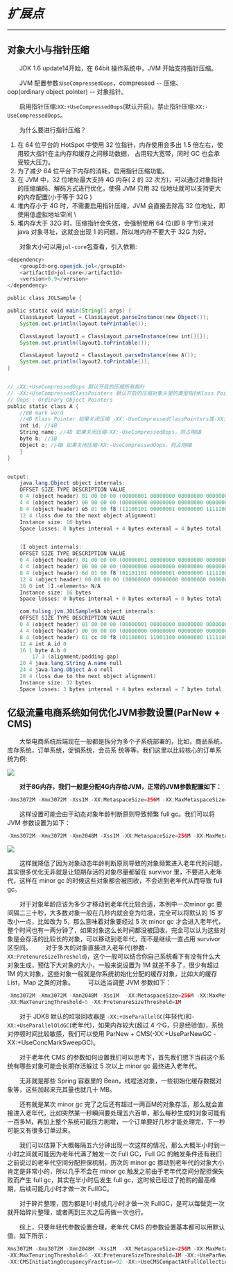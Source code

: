 # ***扩展点***

---

## 对象大小与指针压缩 

&ensp;&ensp;&ensp;&ensp;JDK 1.6 update14开始，在 64bit 操作系统中，JVM 开始支持指针压缩。

&ensp;&ensp;&ensp;&ensp;JVM 配置参数:`UseCompressedOops­­`，compressed -- 压缩、oop(ordinary object pointer) -- ­­对象指针。

&ensp;&ensp;&ensp;&ensp;启用指针压缩:`­XX:+UseCompressedOops`(默认开启)，禁止指针压缩:­`XX:­UseCompressedOops`。

&ensp;&ensp;&ensp;&ensp;为什么要进行指针压缩？ 
1. 在 64 位平台的 HotSpot 中使用 32 位指针，内存使用会多出 1.5 倍左右，使用较大指针在主内存和缓存之间移动数据， 占用较大宽带，同时 GC 也会承受较大压力。 
2. 为了减少 64 位平台下内存的消耗，启用指针压缩功能。
3. 在 JVM 中，32 位地址最大支持 4G 内存( 2 的 32 次方)，可以通过对象指针的压缩编码、解码方式进行优化，使得 JVM 只用 32 位地址就可以支持更大的内存配置(小于等于 32G ) 
4. 堆内存小于 4G 时，不需要启用指针压缩，JVM 会直接去除高 32 位地址，即使用低虚拟地址空间 \
5. 堆内存大于 32G 时，压缩指针会失效，会强制使用 64 位(即 8 字节)来对 java 对象寻址，这就会出现 1 的问题，所以堆内存不要大于 32G 为好。

&ensp;&ensp;&ensp;&ensp;对象大小可以用`jol­-core`包查看，引入依赖:

```java
<dependency>
    <groupId>org.openjdk.jol</groupId> 
    <artifactId>jol‐core</artifactId>
    <version>0.9</version> 
</dependency>
```

```java
public class JOLSample {

public static void main(String[] args) {
    ClassLayout layout = ClassLayout.parseInstance(new Object()); 
    System.out.println(layout.toPrintable());

    ClassLayout layout1 = ClassLayout.parseInstance(new int[]{}); 
    System.out.println(layout1.toPrintable());

    ClassLayout layout2 = ClassLayout.parseInstance(new A()); 
    System.out.println(layout2.toPrintable());
}


// ‐XX:+UseCompressedOops 默认开启的压缩所有指针 
// ‐XX:+UseCompressedClassPointers 默认开启的压缩对象头里的类型指针Klass Pointer 
// Oops : Ordinary Object Pointers 
public static class A { 
    //8B mark word 
    //4B Klass Pointer 如果关闭压缩 ‐XX:‐UseCompressedClassPointers或‐XX:‐UseCompressedOops，则占用 8B 
    int id; //4B 
    String name; //4B 如果关闭压缩‐XX:‐UseCompressedOops，则占用8B 
    byte b; //1B 
    Object o; //4B 如果关闭压缩‐XX:‐UseCompressedOops，则占用8B 
    } 
}


output:
    java.lang.Object object internals: 
    OFFSET SIZE TYPE DESCRIPTION VALUE 
    0 4 (object header) 01 00 00 00 (00000001 00000000 00000000 00000000) (1) //mark word 
    4 4 (object header) 00 00 00 00 (00000000 00000000 00000000 00000000) (0) //mark word 
    8 4 (object header) e5 01 00 f8 (11100101 00000001 00000000 11111000) (‐134217243) //Klass Pointer
    12 4 (loss due to the next object alignment) 
    Instance size: 16 bytes 
    Space losses: 0 bytes internal + 4 bytes external = 4 bytes total


    [I object internals: 
    OFFSET SIZE TYPE DESCRIPTION VALUE 
    0 4 (object header) 01 00 00 00 (00000001 00000000 00000000 00000000) (1)  
    4 4 (object header) 00 00 00 00 (00000000 00000000 00000000 00000000) (0)  
    8 4 (object header) 6d 01 00 f8 (01101101 00000001 00000000 11111000)(‐134217363) 
    12 4 (object header) 00 00 00 00 (00000000 00000000 00000000 00000000) (0)
    16 0 int [I.<elements> N/A 
    Instance size: 16 bytes 
    Space losses: 0 bytes internal + 0 bytes external = 0 bytes total

    com.tuling.jvm.JOLSample$A object internals: 
    OFFSET SIZE TYPE DESCRIPTION VALUE
    0 4 (object header) 01 00 00 00 (00000001 00000000 00000000 00000000) (1)
    4 4 (object header) 00 00 00 00 (00000000 00000000 00000000 00000000) (0) 
    8 4 (object header) 61 cc 00 f8 (01100001 11001100 00000000 11111000) (‐134165407) 
    12 4 int A.id 0 
    16 1 byte A.b 0 
        17 3 (alignment/padding gap) 
    20 4 java.lang.String A.name null 
    24 4 java.lang.Object A.o null 
    28 4 (loss due to the next object alignment) 
    Instance size: 32 bytes 
    Space losses: 3 bytes internal + 4 bytes external = 7 bytes total

```


## 亿级流量电商系统如何优化JVM参数设置(ParNew + CMS)

&ensp;&ensp;&ensp;&ensp;大型电商系统后端现在一般都是拆分为多个子系统部署的，比如，商品系统，库存系统，订单系统，促销系统，会员系 统等等。我们这里以比较核心的订单系统为例:

![](../images/2021-04-06-10-23-44.png)

&ensp;&ensp;&ensp;&ensp;**对于8G内存，我们一般是分配4G内存给JVM，正常的JVM参数配置如下：**
```java
-Xms3072M -Xmx3072M -Xss1M -XX:MetaspaceSize=256M -XX:MaxMetaspaceSize=256M  -XX:SurvivorRatio=8
```

&ensp;&ensp;&ensp;&ensp;这样设置可能会由于动态对象年龄判断原则导致频繁 full gc。我们可以将 JVM 参数设置为如下：
```java
-Xms3072M -Xmx3072M -Xmn2048M -Xss1M -XX:MetaspaceSize=256M -XX:MaxMetaspaceSize=256M  -XX:SurvivorRatio=8 
```
![](../images/2021-04-06-10-28-42.png)

&ensp;&ensp;&ensp;&ensp;这样就降低了因为对象动态年龄判断原则导致的对象频繁进入老年代的问题，其实很多优化无非就是让短期存活的对象尽量都留在 survivor 里，不要进入老年代，这样在 minor gc 的时候这些对象都会被回收，不会进到老年代从而导致 full gc。

&ensp;&ensp;&ensp;&ensp;对于对象年龄应该为多少才移动到老年代比较合适，本例中一次minor gc 要间隔二三十秒，大多数对象一般在几秒内就会变为垃圾，完全可以将默认的 15 岁改小一点，比如改为 5，那么意味着对象要经过 5 次 minor gc 才会进入老年代，整个时间也有一两分钟了，如果对象这么长时间都没被回收，完全可以认为这些对象是会存活的比较长的对象，可以移动到老年代，而不是继续一直占用 survivor 区空间。
&ensp;&ensp;&ensp;&ensp;对于多大的对象直接进入老年代(参数`-XX:PretenureSizeThreshold`)，这个一般可以结合你自己系统看下有没有什么大对象生成，预估下大对象的大小，一般来说设置为 1M 就差不多了，很少有超过 1M 的大对象，这些对象一般就是你系统初始化分配的缓存对象，比如大的缓存 List，Map 之类的对象。
&ensp;&ensp;&ensp;&ensp;可以适当调整 JVM 参数如下：

```java
-Xms3072M -Xmx3072M -Xmn2048M -Xss1M  -XX:MetaspaceSize=256M -XX:MaxMetaspaceSize=256M  -XX:SurvivorRatio=8 
-XX:MaxTenuringThreshold=5 -XX:PretenureSizeThreshold=1M 
```

&ensp;&ensp;&ensp;&ensp;对于 JDK8 默认的垃圾回收器是 `-XX:+UseParallelGC`(年轻代)和`-XX:+UseParallelOldGC`(老年代)，如果内存较大(超过 4 个G，只是经验值)，系统对停顿时间比较敏感，我们可以使用 ParNew + CMS(-XX:+UseParNewGC -XX:+UseConcMarkSweepGC)。

&ensp;&ensp;&ensp;&ensp;对于老年代 CMS 的参数如何设置我们可以思考下，首先我们想下当前这个系统有哪些对象可能会长期存活躲过 5 次以上 minor gc 最终进入老年代。

&ensp;&ensp;&ensp;&ensp;无非就是那些 Spring 容器里的 Bean，线程池对象，一些初始化缓存数据对象等，这些加起来充其量也就几十 MB。

&ensp;&ensp;&ensp;&ensp;还有就是某次 minor gc 完了之后还有超过一两百M的对象存活，那么就会直接进入老年代，比如突然某一秒瞬间要处理五六百单，那么每秒生成的对象可能有一百多M，再加上整个系统可能压力剧增，一个订单要好几秒才能处理完，下一秒可能又有很多订单过来。

&ensp;&ensp;&ensp;&ensp;我们可以估算下大概每隔五六分钟出现一次这样的情况，那么大概半小时到一小时之间就可能因为老年代满了触发一次 Full GC，Full GC 的触发条件还有我们之前说过的老年代空间分配担保机制，历次的 minor gc 挪动到老年代的对象大小肯定是非常小的，所以几乎不会在 minor gc 触发之前由于老年代空间分配担保失败而产生 full gc，其实在半小时后发生 full gc，这时候已经过了抢购的最高峰期，后续可能几小时才做一次 FullGC。

&ensp;&ensp;&ensp;&ensp;对于碎片整理，因为都是1小时或几小时才做一次 FullGC，是可以每做完一次就开始碎片整理，或者两到三次之后再做一次也行。

&ensp;&ensp;&ensp;&ensp;综上，只要年轻代参数设置合理，老年代 CMS 的参数设置基本都可以用默认值，如下所示：

```java
Xms3072M -Xmx3072M -Xmn2048M -Xss1M  -XX:MetaspaceSize=256M -XX:MaxMetaspaceSize=256M  -XX:SurvivorRatio=8 
-XX:MaxTenuringThreshold=5 -XX:PretenureSizeThreshold=1M -XX:+UseParNewGC -XX:+UseConcMarkSweepGC 
-XX:CMSInitiatingOccupancyFraction=92 -XX:+UseCMSCompactAtFullCollection -XX:CMSFullGCsBeforeCompaction=3
```
